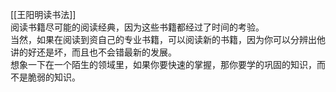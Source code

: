 [[王阳明读书法]]  
阅读书籍尽可能的阅读经典，因为这些书籍都经过了时间的考验。  
当然，如果在阅读到资自己的专业书籍，可以阅读新的书籍，因为你可以分辨出他讲的好还是坏，而且也不会错最新的发展。  
想象一下在一个陌生的领域里，如果你要快速的掌握，那你要学的巩固的知识，而不是脆弱的知识。